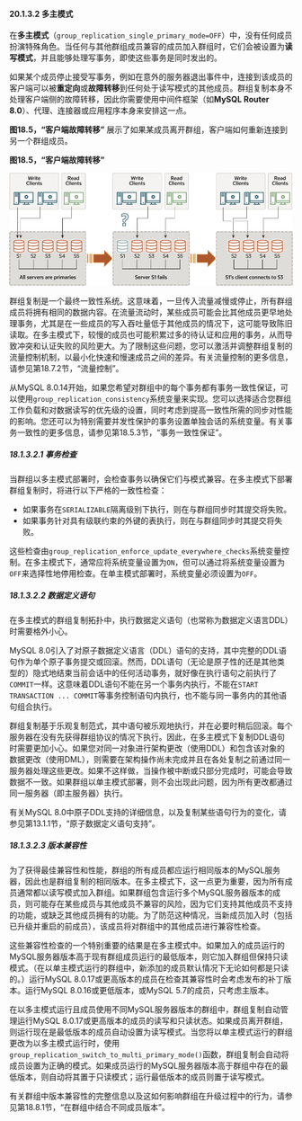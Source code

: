 #### 20.1.3.2 多主模式

在**多主模式**（`group_replication_single_primary_mode=OFF`）中，没有任何成员扮演特殊角色。当任何与其他群组成员兼容的成员加入群组时，它们会被设置为**读写模式**，并且能够处理写事务，即使这些事务是同时发出的。

如果某个成员停止接受写事务，例如在意外的服务器退出事件中，连接到该成员的客户端可以被**重定向**或**故障转移**到任何处于读写模式的其他成员。群组复制本身不处理客户端侧的故障转移，因此你需要使用中间件框架（如**MySQL Router 8.0**）、代理、连接器或应用程序本身来安排这一点。

**图18.5，“客户端故障转移”** 展示了如果某成员离开群组，客户端如何重新连接到另一个群组成员。

**图18.5，“客户端故障转移”** 

![](multi-primary.png)

群组复制是一个最终一致性系统。这意味着，一旦传入流量减慢或停止，所有群组成员将拥有相同的数据内容。在流量流动时，某些成员可能会比其他成员更早地处理事务，尤其是在一些成员的写入吞吐量低于其他成员的情况下，这可能导致陈旧读取。在多主模式下，较慢的成员也可能积累过多的待认证和应用的事务，从而导致冲突和认证失败的风险更大。为了限制这些问题，您可以激活并调整群组复制的流量控制机制，以最小化快速和慢速成员之间的差异。有关流量控制的更多信息，请参见第18.7.2节，“流量控制”。

从MySQL 8.0.14开始，如果您希望对群组中的每个事务都有事务一致性保证，可以使用`group_replication_consistency`系统变量来实现。您可以选择适合您群组工作负载和对数据读写的优先级的设置，同时考虑到提高一致性所需的同步对性能的影响。您还可以为特别需要并发性保护的事务设置单独会话的系统变量。有关事务一致性的更多信息，请参见第18.5.3节，“事务一致性保证”。

##### 18.1.3.2.1 事务检查

当群组以多主模式部署时，会检查事务以确保它们与模式兼容。在多主模式下部署群组复制时，将进行以下严格的一致性检查：

- 如果事务在`SERIALIZABLE`隔离级别下执行，则在与群组同步时其提交将失败。
- 如果事务针对具有级联约束的外键的表执行，则在与群组同步时其提交将失败。

这些检查由`group_replication_enforce_update_everywhere_checks`系统变量控制。在多主模式下，通常应将系统变量设置为`ON`，但可以通过将系统变量设置为`OFF`来选择性地停用检查。在单主模式部署时，系统变量必须设置为`OFF`。

##### 18.1.3.2.2 数据定义语句

在多主模式的群组复制拓扑中，执行数据定义语句（也常称为数据定义语言DDL）时需要格外小心。

MySQL 8.0引入了对原子数据定义语言（DDL）语句的支持，其中完整的DDL语句作为单个原子事务提交或回滚。然而，DDL语句（无论是原子性的还是其他类型的）隐式地结束当前会话中的任何活动事务，就好像在执行语句之前执行了`COMMIT`一样。这意味着DDL语句不能在另一个事务内执行，不能在`START TRANSACTION ... COMMIT`等事务控制语句内执行，也不能与同一事务内的其他语句组合执行。

群组复制基于乐观复制范式，其中语句被乐观地执行，并在必要时稍后回滚。每个服务器在没有先获得群组协议的情况下执行。因此，在多主模式下复制DDL语句时需要更加小心。如果您对同一对象进行架构更改（使用DDL）和包含该对象的数据更改（使用DML），则需要在架构操作尚未完成并且在各处复制之前通过同一服务器处理这些更改。如果不这样做，当操作被中断或只部分完成时，可能会导致数据不一致。如果群组以单主模式部署，则不会出现此问题，因为所有更改都通过同一服务器（即主服务器）执行。

有关MySQL 8.0中原子DDL支持的详细信息，以及复制某些语句行为的变化，请参见第13.1.1节，“原子数据定义语句支持”。

##### 18.1.3.2.3 版本兼容性

为了获得最佳兼容性和性能，群组的所有成员都应运行相同版本的MySQL服务器，因此也是群组复制的相同版本。在多主模式下，这一点更为重要，因为所有成员通常都以读写模式加入群组。如果群组包含运行多个MySQL服务器版本的成员，则可能存在某些成员与其他成员不兼容的风险，因为它们支持其他成员不支持的功能，或缺乏其他成员拥有的功能。为了防范这种情况，当新成员加入时（包括已升级并重启的前成员），该成员将对群组中的其他成员进行兼容性检查。

这些兼容性检查的一个特别重要的结果是在多主模式中。如果加入的成员运行的MySQL服务器版本高于现有群组成员运行的最低版本，则它加入群组但保持只读模式。（在以单主模式运行的群组中，新添加的成员默认情况下无论如何都是只读的。）运行MySQL 8.0.17或更高版本的成员在检查其兼容性时会考虑发布的补丁版本。运行MySQL 8.0.16或更低版本，或MySQL 5.7的成员，只考虑主版本。

在以多主模式运行且成员使用不同MySQL服务器版本的群组中，群组复制自动管理运行MySQL 8.0.17或更高版本的成员的读写和只读状态。如果成员离开群组，则运行现在是最低版本的成员自动设置为读写模式。当您将以单主模式运行的群组更改为以多主模式运行时，使用`group_replication_switch_to_multi_primary_mode()`函数，群组复制会自动将成员设置为正确的模式。如果成员运行的MySQL服务器版本高于群组中存在的最低版本，则自动将其置于只读模式；运行最低版本的成员则置于读写模式。

有关群组中版本兼容性的完整信息以及这如何影响群组在升级过程中的行为，请参见第18.8.1节，“在群组中结合不同成员版本”。
